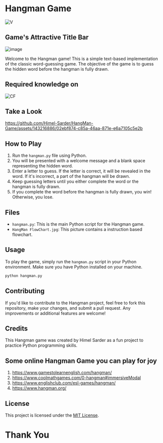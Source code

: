 # Hangman Game
![V](https://github.com/Himel-Sarder/HangMan-Game/assets/143216886/b050dbe6-bd80-41f5-a6a8-89fc5466e0ce)

## Game's Attractive Title Bar
![image](https://github.com/Himel-Sarder/HangMan-Game/assets/143216886/b935391a-e309-47a9-af74-32f27c3c2093)

Welcome to the Hangman game! This is a simple text-based implementation of the classic word-guessing game. The objective of the game is to guess the hidden word before the hangman is fully drawn.

## Required knowledge on
![CF](https://github.com/Himel-Sarder/HangMan-Game/assets/143216886/7b4c3eb9-fbaa-4ca9-8ac9-9f374d6fddfd)

## Take a Look   
https://github.com/Himel-Sarder/HangMan-Game/assets/143216886/02ebf874-c85a-46aa-871e-e6a7105c5e2b

## How to Play

1. Run the `hangman.py` file using Python.
2. You will be presented with a welcome message and a blank space representing the hidden word.
3. Enter a letter to guess. If the letter is correct, it will be revealed in the word. If it's incorrect, a part of the hangman will be drawn.
4. Keep guessing letters until you either complete the word or the hangman is fully drawn.
5. If you complete the word before the hangman is fully drawn, you win! Otherwise, you lose.

## Files

- `hangman.py`: This is the main Python script for the Hangman game.
- `HangMan FlowChart.jpg`: This picture contains a instruction based flowchart.

## Usage

To play the game, simply run the `hangman.py` script in your Python environment. Make sure you have Python installed on your machine.

```bash
python hangman.py
```

## Contributing

If you'd like to contribute to the Hangman project, feel free to fork this repository, make your changes, and submit a pull request. Any improvements or additional features are welcome!

## Credits

This Hangman game was created by Himel Sarder as a fun project to practice Python programming skills.

## Some online Hangman Game you can play for joy   
1. https://www.gamestolearnenglish.com/hangman/   
2. https://www.coolmathgames.com/0-hangman#immersiveModal
3. https://www.englishclub.com/esl-games/hangman/
4. https://www.hangman.org/

## License

This project is licensed under the [MIT License](LICENSE).

# Thank You   
